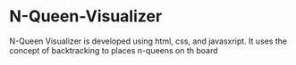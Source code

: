 # N-Queen-Visualizer
N-Queen Visualizer is developed using html, css, and javasxript. It uses the concept of backtracking to places n-queens on th board
